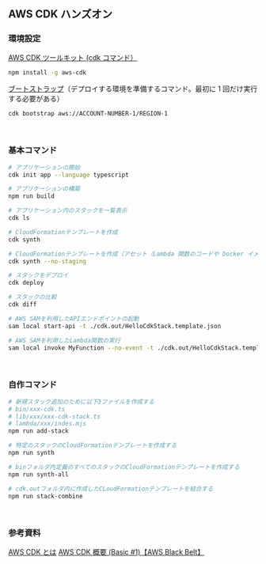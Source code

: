 ## AWS CDK ハンズオン

### 環境設定

[AWS CDK ツールキット (cdk コマンド）](https://docs.aws.amazon.com/ja_jp/cdk/v2/guide/cli.html)

```bash
npm install -g aws-cdk
```

[ブートストラップ](https://docs.aws.amazon.com/ja_jp/cdk/v2/guide/bootstrapping.html)（デプロイする環境を準備するコマンド。最初に 1 回だけ実行する必要がある）

```bash
cdk bootstrap aws://ACCOUNT-NUMBER-1/REGION-1
```

<br/>

### 基本コマンド

```bash
# アプリケーションの開始
cdk init app --language typescript

# アプリケーションの構築
npm run build

# アプリケーション内のスタックを一覧表示
cdk ls

# CloudFormationテンプレートを作成
cdk synth

# CloudFormationテンプレートを作成（アセット（Lambda 関数のコードや Docker イメージなど）を S3 バケットにアップロード（ステージング）するプロセスがスキップ）
cdk synth --no-staging

# スタックをデプロイ
cdk deploy

# スタックの比較
cdk diff

# AWS SAMを利用したAPIエンドポイントの起動
sam local start-api -t ./cdk.out/HelloCdkStack.template.json

# AWS SAMを利用したLambda関数の実行
sam local invoke MyFunction --no-event -t ./cdk.out/HelloCdkStack.template.json

```

<br/>

### 自作コマンド

```bash
# 新規スタック追加のために以下3ファイルを作成する
# bin/xxx-cdk.ts
# lib/xxx/xxx-cdk-stack.ts
# lambda/xxx/indes.mjs
npm run add-stack

# 特定のスタックのCloudFormationテンプレートを作成する
npm run synth

# binフォルダ内定義のすべてのスタックのCloudFormationテンプレートを作成する
npm run synth-all

# cdk.outフォルダ内に作成したCLoudFormationテンプレートを結合する
npm run stack-combine
```

<br/>

### 参考資料

[AWS CDK とは](https://docs.aws.amazon.com/ja_jp/cdk/v2/guide/home.html)
[AWS CDK 概要 (Basic #1)【AWS Black Belt】](https://www.youtube.com/watch?v=BmCpa44rAXI)
